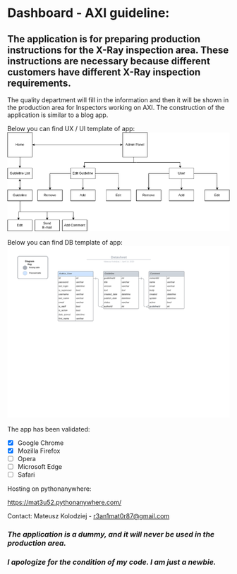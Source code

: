 # Dashboard - AXI guideline:

## The application is for preparing production instructions for the X-Ray inspection area. These instructions are necessary because different customers have different X-Ray inspection requirements.
The quality department will fill in the information and then it will be shown in the production area for Inspectors working on AXI. 
The construction of the application is similar to a blog app.

Below you can find UX / UI template of app:
![Screenshot of UX template.](https://github.com/Mat3u52/Dashboard/blob/main/UX_Dashboard.drawio.png)

Below you can find DB template of app:
![Screenshot of DB template.](https://github.com/Mat3u52/Dashboard/blob/main/Datasheet.png)

The app has been validated:
- [X] Google Chrome
- [X] Mozilla Firefox
- [ ] Opera
- [ ] Microsoft Edge
- [ ] Safari

Hosting on pythonanywhere:

https://mat3u52.pythonanywhere.com/

Contact:
Mateusz Kolodziej - r3an1mat0r87@gmail.com

### *The application is a dummy, and it will never be used in the production area.*

### *I apologize for the condition of my code. I am just a newbie.*
